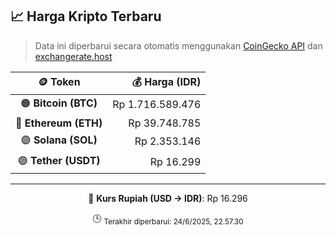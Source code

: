 

<!-- HARGA_KRIPTO -->
## 📈 Harga Kripto Terbaru

> Data ini diperbarui secara otomatis menggunakan [CoinGecko API](https://www.coingecko.com/) dan [exchangerate.host](https://exchangerate.host/)

<div align="center">

| 🪙 Token | 💰 Harga (IDR) |
|:------:|---------------:|
| 🟠 **Bitcoin (BTC)**   | Rp 1.716.589.476 |
| 🔵 **Ethereum (ETH)**  | Rp 39.748.785 |
| 🟣 **Solana (SOL)**    | Rp 2.353.146 |
| 🟢 **Tether (USDT)**   | Rp 16.299 |

---

💱 **Kurs Rupiah (USD → IDR)**: Rp 16.296

🕒 <sub>Terakhir diperbarui: 24/6/2025, 22.57.30</sub>

</div>
<!-- /HARGA_KRIPTO -->